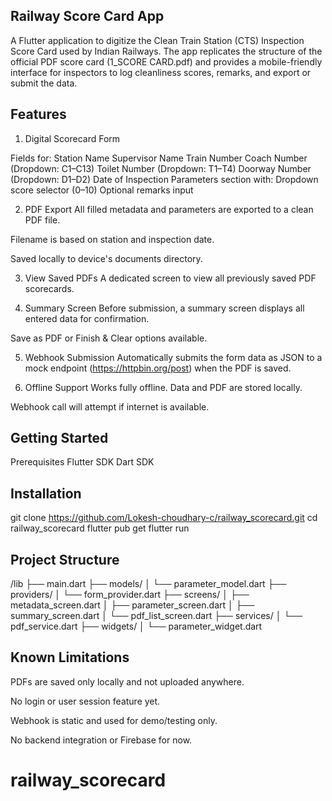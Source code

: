 ## Railway Score Card App ##
 A Flutter application to digitize the Clean Train Station (CTS) Inspection Score Card used by Indian Railways. The app replicates the structure of the official PDF score card (1_SCORE CARD.pdf) and provides a mobile-friendly interface for inspectors to log cleanliness scores, remarks, and export or submit the data.

## Features ##
1. Digital Scorecard Form

 Fields for:
 Station Name
 Supervisor Name
 Train Number
 Coach Number (Dropdown: C1–C13)
 Toilet Number (Dropdown: T1–T4)
 Doorway Number (Dropdown: D1–D2)
 Date of Inspection
 Parameters section with:
 Dropdown score selector (0–10)
 Optional remarks input

2. PDF Export
 All filled metadata and parameters are exported to a clean PDF file.

 Filename is based on station and inspection date.

 Saved locally to device's documents directory.

3. View Saved PDFs
 A dedicated screen to view all previously saved PDF scorecards.

4. Summary Screen
 Before submission, a summary screen displays all entered data for confirmation.

 Save as PDF or Finish & Clear options available.

5. Webhook Submission
 Automatically submits the form data as JSON to a mock endpoint (https://httpbin.org/post) when the PDF is saved.

6. Offline Support
 Works fully offline. Data and PDF are stored locally.

 Webhook call will attempt if internet is available.

## Getting Started ##
 Prerequisites
 Flutter SDK
 Dart SDK

## Installation ##

 git clone https://github.com/Lokesh-choudhary-c/railway_scorecard.git
 cd railway_scorecard
 flutter pub get
 flutter run

## Project Structure ##

/lib
 ├── main.dart
 ├── models/
 │    └── parameter_model.dart
 ├── providers/
 │    └── form_provider.dart
 ├── screens/
 │    ├── metadata_screen.dart
 │    ├── parameter_screen.dart
 │    ├── summary_screen.dart
 │    └── pdf_list_screen.dart
 ├── services/
 │     └── pdf_service.dart
 ├── widgets/
 │     └── parameter_widget.dart     

## Known Limitations ##
 PDFs are saved only locally and not uploaded anywhere.

 No login or user session feature yet.

 Webhook is static and used for demo/testing only.

 No backend integration or Firebase for now.

# railway_scorecard
